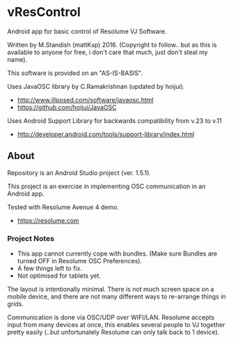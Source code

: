 # vResControl

Android app for basic control of Resolume VJ Software.

Written by M.Standish (mattKsp) 2016. (Copyright to follow.. but as this is available to anyone for free, i don't care that much, just don't steal my name).

This software is provided on an "AS-IS-BASIS".

Uses JavaOSC library by C.Ramakrishnan (updated by hoijui).
* http://www.illposed.com/software/javaosc.html
* https://github.com/hoijui/JavaOSC

Uses Android Support Library for backwards compatibility from v.23 to v.11
* http://developer.android.com/tools/support-library/index.html

## About

Repository is an Android Studio project (ver. 1.5.1).

This project is an exercise in implementing OSC communication in an Android app.

Tested with Resolume Avenue 4 demo.
* https://resolume.com

### Project Notes

* This app cannot currently cope with bundles. (Make sure Bundles are turned OFF in Resolume OSC Preferences).
* A few things left to fix.
* Not optimised for tablets yet.

The layout is intentionally minimal. There is not much screen space on a mobile device, 
and there are not many different ways to re-arrange things in grids.

Communication is done via OSC/UDP over WIFI/LAN. Resolume accepts input from many devices at once, 
this enables several people to VJ together pretty easily (..but unfortunately Resolume can only talk back to 1 device).

